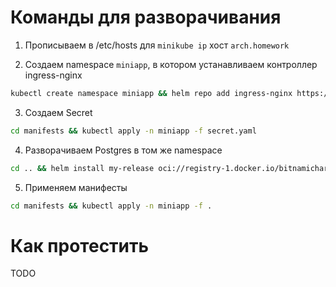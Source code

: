 # Команды для разворачивания #

1. Прописываем в /etc/hosts для `minikube ip` хост `arch.homework`

2. Создаем namespace `miniapp`, в котором устанавливаем контроллер ingress-nginx

```bash
kubectl create namespace miniapp && helm repo add ingress-nginx https://kubernetes.github.io/ingress-nginx/ && helm repo update && helm install nginx ingress-nginx/ingress-nginx --namespace miniapp -f nginx-ingress.yaml
```

3. Создаем Secret

```bash
cd manifests && kubectl apply -n miniapp -f secret.yaml
```

4. Разворачиваем Postgres в том же namespace

```bash
cd .. && helm install my-release oci://registry-1.docker.io/bitnamicharts/postgresql -n miniapp --values values.yaml
```

5. Применяем манифесты

```bash
cd manifests && kubectl apply -n miniapp -f .
```

# Как протестить #

TODO